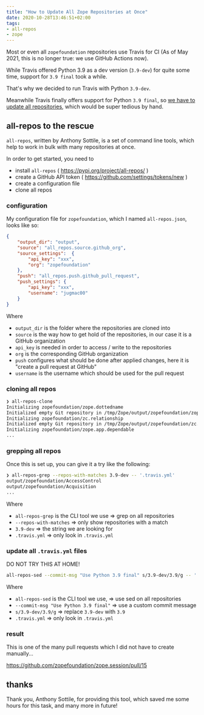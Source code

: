 ```yaml
---
title: "How to Update All Zope Repositories at Once"
date: 2020-10-28T13:46:51+02:00
tags:
- all-repos
- zope
---
```


Most or even all `zopefoundation` repositories use Travis for CI
(As of May 2021, this is no longer true: we use GitHub Actions now).

While Travis offered Python 3.9 as a dev version (`3.9-dev`) for quite some time,
support for `3.9 final` took a while.

That's why we decided to run Travis with Python `3.9-dev`.

Meanwhile Travis finally offers support for Python `3.9 final`,
so [we have to update all repositories](https://github.com/zopefoundation/meta/issues/37),
which would be super tedious by hand.

## all-repos to the rescue

`all-repos`, written by Anthony Sottile, is a set of command line tools,
which help to work in bulk with many repositories at once.

In order to get started, you need to

- install `all-repos` ( https://pypi.org/project/all-repos/ )
- create a GitHub API token ( https://github.com/settings/tokens/new )
- create a configuration file
- clone all repos

### configuration

My configuration file for `zopefoundation`,
which I named `all-repos.json`, looks like so:

```json
{
    "output_dir": "output",
    "source": "all_repos.source.github_org",
    "source_settings":  {
        "api_key": "xxx",
        "org": "zopefoundation"
    },
    "push": "all_repos.push.github_pull_request",
    "push_settings": {
        "api_key": "xxx",
        "username": "jugmac00"
    }
}
```

Where
- `output_dir` is the folder where the repositories are cloned into
- `source` is the way how to get hold of the repositories, in our case it is a GitHub organization
- `api_key` is needed in order to access / write to the repositories
- `org` is the corresponding GitHub organization
- `push` configures what should be done after applied changes, here it is "create a pull request at GitHub"
- `username` is the username which should be used for the pull request

### cloning all repos

```bash
❯ all-repos-clone
Initializing zopefoundation/zope.dottedname
Initialized empty Git repository in /tmp/Zope/output/zopefoundation/zope.dottedname/.git/
Initializing zopefoundation/zc.relationship
Initialized empty Git repository in /tmp/Zope/output/zopefoundation/zc.relationship/.git/
Initializing zopefoundation/zope.app.dependable
...
```

### grepping all repos

Once this is set up, you can give it a try like the following:

```bash
❯ all-repos-grep --repos-with-matches 3.9-dev -- '.travis.yml'
output/zopefoundation/AccessControl
output/zopefoundation/Acquisition
...
```

Where
- `all-repos-grep` is the CLI tool we use => grep on all repositories
- `--repos-with-matches` => only show repositories with a match
- `3.9-dev` => the string we are looking for
- `.travis.yml` => only look in `.travis.yml`

### update all `.travis.yml` files

DO NOT TRY THIS AT HOME!

```bash
all-repos-sed --commit-msg "Use Python 3.9 final" s/3.9-dev/3.9/g -- '.travis.yml'
```

Where
- `all-repos-sed` is the CLI tool we use, => use sed on all repositories
- `--commit-msg "Use Python 3.9 final"` => use a custom commit message
- `s/3.9-dev/3.9/g` => replace `3.9-dev` with `3.9`
- `.travis.yml` => only look in `.travis.yml`

### result

This is one of the many pull requests which I did not have to create manually...

https://github.com/zopefoundation/zope.session/pull/15

## thanks

Thank you, Anthony Sottile, for providing this tool,
which saved me some hours for this task, and many more in future!
